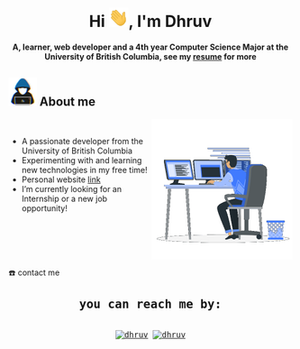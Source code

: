 <div align="center">
<h1 align="center">Hi <img width="35" src="https://github.com/1999AZZAR/1999AZZAR/blob/main/resources/img/waving.gif">, I'm Dhruv</h1>
<h4 align="center">A, learner,  web developer and a 4th year Computer Science Major at the University of British Columbia, see my <a href="https://github.com/flashdhruv/flashdhruv/blob/main/Dhruv's%20Resume%20March%202023.pdf" target="_blank">resume</a> for more</h4>
</div>

## <picture><img src = "https://github.com/0xAbdulKhalid/0xAbdulKhalid/raw/main/assets/mdImages/about_me.gif" width = 50px></picture> **About me**

<picture> <img align="right" src="https://github.com/0xAbdulKhalid/0xAbdulKhalid/raw/main/assets/mdImages/Right_Side.gif" width = 250px></picture>

<br>

- A passionate developer from the University of British Columbia
- Experimenting with and learning new technologies in my free time!
- Personal website [link](https://flashdhruv.github.io/Portfolio-2.0/)
- I’m currently looking for an Internship or a new job opportunity!

<br><br>
-----

  <summary>☎️ contact me</summary>
<div>
  <samp>
    <h2 align="center">you can reach me by:</h2>
    <p align="center">
      <br/>
      <a href="https://www.linkedin.com/in/dhruv-bahl/" target="blank"><img align="center"
         src="https://img.shields.io/badge/linkedin-%231DA1F2.svg?style=for-the-badge&logo=linkedin&logoColor=white"
         alt="dhruv" height="30"/></a>
      <a href="mailto:bhldhruv@gmail.com" target="blank"><img align="center"
         src="https://img.shields.io/badge/gmail-EA4335.svg?style=for-the-badge&logo=gmail&logoColor=white"
         alt="dhruv" height="30"/></a>
    </p>
      <br>
    </p>
  </samp>
</div>

